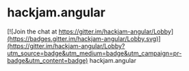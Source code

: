 # hackjam.angular

[![Join the chat at https://gitter.im/hackjam-angular/Lobby](https://badges.gitter.im/hackjam-angular/Lobby.svg)](https://gitter.im/hackjam-angular/Lobby?utm_source=badge&utm_medium=badge&utm_campaign=pr-badge&utm_content=badge)
hackjam.angular
